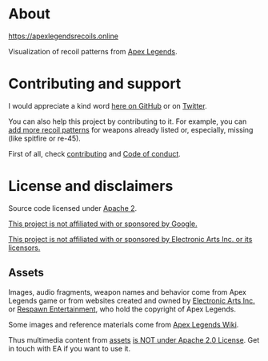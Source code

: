 # About

https://apexlegendsrecoils.online

Visualization of recoil patterns from [Apex Legends](https://www.ea.com/games/apex-legends).

# Contributing and support

I would appreciate a kind word [here on GitHub](https://github.com/metaflow/apex-recoil/issues/1) or on [Twitter](https://twitter.com/goncharov_m).

You can also help this project by contributing to it. For example, you can [add more recoil patterns](https://github.com/metaflow/apex-recoil/issues/2) for weapons already listed or, especially, missing (like spitfire or re-45).

First of all, check [contributing](./docs/contributing.md) and [Code of conduct](./docs/code-of-conduct.md).

# License and disclaimers

Source code licensed under [Apache 2](./LICENSE).

<ins>This project is not affiliated with or sponsored by Google.</ins>

<ins>This project is not affiliated with or sponsored by Electronic Arts Inc. or its licensors.</ins>

## Assets

Images, audio fragments, weapon names and behavior come from Apex Legends game or from websites created and owned by [Electronic Arts Inc.](https://ea.com) or [Respawn Entertainment](https://www.respawn.com/"), who hold the copyright of Apex Legends.

Some images and reference materials come from [Apex Legends Wiki](https://apexlegends.fandom.com/wiki).

Thus multimedia content from [assets](./assets) <ins>is NOT under Apache 2.0 License</ins>. Get in touch with EA if you want to use it.